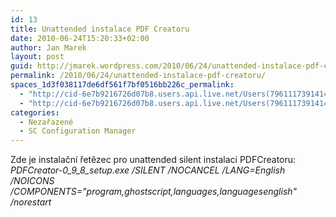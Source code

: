```yaml
---
id: 13
title: Unattended instalace PDF Creatoru
date: 2010-06-24T15:20:33+02:00
author: Jan Marek
layout: post
guid: http://jmarek.wordpress.com/2010/06/24/unattended-instalace-pdf-creatoru
permalink: /2010/06/24/unattended-instalace-pdf-creatoru/
spaces_1d3f038117de6df561f7bf0516bb226c_permalink:
  - "http://cid-6e7b9216726d07b8.users.api.live.net/Users(7961117391414167480)/Blogs('6E7B9216726D07B8!242')/Entries('6E7B9216726D07B8!348')?authkey=EpZNAU0huAk%24"
  - "http://cid-6e7b9216726d07b8.users.api.live.net/Users(7961117391414167480)/Blogs('6E7B9216726D07B8!242')/Entries('6E7B9216726D07B8!348')?authkey=EpZNAU0huAk%24"
categories:
  - Nezařazené
  - SC Configuration Manager
---
```

<div id="msgcns!6E7B9216726D07B8!348" class="bvMsg">
  <div>
    Zde je instalační řetězec pro unattended silent instalaci PDFCreatoru:
  </div>
  
  <div>
    
  </div>
  
  <div>
    <em>PDFCreator-0_9_8_setup.exe /SILENT /NOCANCEL /LANG=English /NOICONS<br />/COMPONENTS="program,ghostscript,languages,languagesenglish" /norestart</em>
  </div>
</div>
